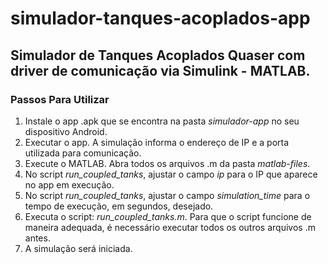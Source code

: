 # simulador-tanques-acoplados-app

## Simulador de Tanques Acoplados Quaser com driver de comunicação via Simulink - MATLAB.

### Passos Para Utilizar

1. Instale o app .apk que se encontra na pasta *simulador-app* no seu dispositivo Android.
2. Executar o app. A simulação informa o endereço de IP e a porta utilizada para comunicação. 
3. Execute o MATLAB. Abra todos os arquivos .m da pasta *matlab-files*.
4. No script *run_coupled_tanks*, ajustar o campo *ip* para o IP que aparece no app em execução.
5. No script *run_coupled_tanks*, ajustar o campo *simulation_time* para o tempo de execução, em segundos, desejado.
6. Executa o script: *run_coupled_tanks.m*. Para que o script funcione de maneira adequada, é necessário executar todos os outros arquivos .m antes. 
7. A simulação será iniciada.